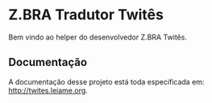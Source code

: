 # Z.BRA Tradutor Twitês
Bem vindo ao helper do desenvolvedor Z.BRA Twitês.

## Documentação
A documentação desse projeto está toda especificada em: http://twites.leiame.org.
